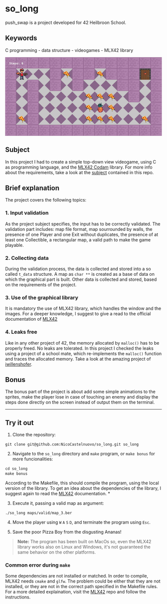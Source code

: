 # so_long

push_swap is a project developed for 42 Heilbroon School.
## Keywords
C programming - data structure - videogames - MLX42 library

<div align="center">
	<img src="./example.gif" style="width: 100% alt="Short video example of the game">
</div>


## Subject
In this project I had to create a simple top-down view videogame, using C as programming language, and the [MLX42 Codam](https://github.com/codam-coding-college/MLX42.git) library. For more info about the requirements, take a look at the [subject](en.subject.pdf) contained in this repo.

## Brief explanation
The project covers the following topics:

### 1. Input validation
As the project subject specifies, the input has to be correctly validated. The validation part includes: map file format, map sourrounded by walls, the presence of one Player and one Exit without duplicates, the presence of at least one Collectible, a rectangular map, a valid path to make the game playable.

### 2. Collecting data
During the validation process, the data is collected and stored into a so called `t_data` structure. A map as `char **` is created as a base of data on which the graphical part is built. Other data is collected and stored, based on the requirements of the project.

### 3. Use of the graphical library
It is mandatory the use of MLX42 library, which handles the window and the images. For a deeper knowledge, I suggest to give a read to the official documentation of [MLX42](https://github.com/codam-coding-college/MLX42.git)

### 4. Leaks free
Like in any other project of 42, the memory allocated by `malloc()` has to be properly freed. No leaks are tolerated. In this project I checked the leaks using a project of a school mate, which re-implements the `malloc()` function and traces the allocated memory. Take a look at the amazing project of [iwillenshofer](https://github.com/iwillenshofer/leak_finder).

## Bonus
The bonus part of the project is about add some simple animations to the sprites, make the player lose in case of touching an enemy and display the steps done directly on the screen instead of output them on the terminal.

---

## Try it out
1. Clone the repository:
```
git clone git@github.com:NicoCastelnuovo/so_long.git so_long
```
2. Navigate to the `so_long` directory and `make` program, or `make bonus` for more funcionalities:
```
cd so_long
make bonus
```
According to the Makefile, this should compile the program, using the local version of the library. To get an idea about the dependencies of the library, I suggest again to read the [MLX42](https://github.com/codam-coding-college/MLX42.git) documentation. *

3. Execute it, passing a valid map as argument:
```
./so_long maps/valid/map_3.ber
```
4. Move the player using `W` `A` `S` `D`, and terminate the program using `Esc`.

5. Save the poor Pizza Boy from the disgusting Ananas!

> **Note:** The program has been built on MacOs so, even the MLX42 library works also on Linux and Windows, it's not guaranteed the same behavior on the other platforms.

### Common error during `make`
Some dependencies are not installed or matched. In order to compile, MLX42 needs `cmake` and `glfw`. The problem could be either that they are not installed, or they are not in the correct path specified in the Makefile rules. For a more detailed explaination, visit the [MLX42](https://github.com/codam-coding-college/MLX42.git) repo and follow the instructions.


